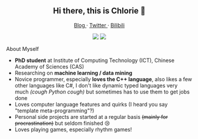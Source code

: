 <h2 align="center">Hi there, this is Chlorie 👋</h2>

<p align="center">
  <a href="https://chlorie.github.io/ChloroBlog/">
  Blog
  </a>
  ·
  <a href="https://twitter.com/_Chlorie_">
  Twitter
  </a>
  ·
  <a href="https://space.bilibili.com/12171816">
  Bilibili
  </a>
</p>

<p align="center">
  <img src="https://github-readme-stats.vercel.app/api?username=Chlorie&show_icons=true&hide_border=true&theme=dark"/>
  <img src="https://github-readme-stats.vercel.app/api/top-langs/?username=Chlorie&layout=compact&theme=dark"/>
</p>

About Myself
- **PhD student** at Institute of Computing Technology (ICT), Chinese Academy of Sciences (CAS)
- Researching on **machine learning / data mining**
- Novice programmer, especially **loves the C++ language**, also likes a few other languages like C#, I don't like dynamic typed languages very much *(cough Python cough)* but sometimes has to use them to get jobs done
- Loves computer language features and quirks (I heard you say "template meta-programming"?)
- Personal side projects are started at a regular basis ~~(mainly for procrastination)~~ but seldom finished 😢
- Loves playing games, especially rhythm games!
